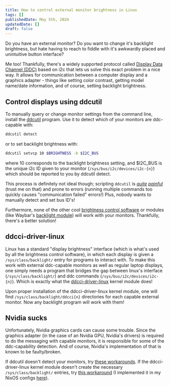 ```yaml
---
title: How to control external monitor brightness in Linux
tags: []
publishedDate: May 5th, 2024
updatedDate: []
draft: false
---
```


Do you have an external monitor? Do you want to change it's backlight
brightness, but hate having to reach to fiddle with it's awkwardly placed and
unintuitive button interface?

Me too! Thankfully, there's a widely supported protocol called
[Display Data Channel (DDC)](https://en.wikipedia.org/wiki/Display_Data_Channel)
based on i2c that lets us solve this exact problem in a nice way. It allows for
communication between a computer display and a graphics adapter - things like
setting color contrast, getting model name/date information, and of course,
setting backlight brightness.

## Control displays using ddcutil

To manually query or change monitor settings from the command line, install the
[ddcutil](https://www.ddcutil.com/) program. Use it to detect which of your
monitors are ddc-capable with:

```bash
ddcutil detect
```

or to set backlight brightness with:

```bash
ddcutil setvcp 10 $BRIGHTNESS -b $I2C_BUS
```

where 10 corresponds to the backlight brightness setting, and $I2C_BUS is the
unique i2c ID given to your monitor (`/sys/bus/i2c/devices/i2c-{n}`) which
should be reported to you by ddcutil detect.

This process is definitely not ideal though; scripting `ddcutil` is
[_quite_](https://github.com/BvngeeCord/.dotfiles/blob/main/bin/bin/ddc_backlight/backlight_setter.sh#L14-L15)
[_painful_](https://github.com/BvngeeCord/.dotfiles/blob/a04d6194c98472f2eb98f52b7890fa212e287d5c/bin/bin/ddc_backlight/bump_cache.sh#L10)
(trust me on that) and prone to errors (running multiple commands too quickly
causes "communication failed" errors!) Plus, nobody wants to manually detect and
set bus ID's!

Furthermore, none of the other cool
[brightness control software](https://wiki.archlinux.org/title/Backlight#Backlight_utilities)
or modules (like Waybar's
[backlight module](https://github.com/Alexays/Waybar/wiki/Module:-Backlight))
will work with your monitors. Thankfully, there's a better solution!

## ddcci-driver-linux

Linux has a standard "display brightness" interface (which is what's used by all
the brightness control software), in which each display is given a
`/sys/class/backlight/` entry for programs to interact with. To make this work
with external ddc-capable monitors as well as regular laptop displays, one
simply needs a program that bridges the gap between linux's interface
(`/sys/class/backlight/`) and ddc commands (`/sys/bus/i2c/devices/i2c-{n}`).
Which is exactly what the
[ddcci-driver-linux](https://gitlab.com/ddcci-driver-linux/ddcci-driver-linux)
kernel module does!

Upon proper installation of the ddcci-driver-linux kernel module, one will find
`/sys/class/backlight/ddcci{n}` directories for each capable external monitor.
Now any backlight program will work with them!

## Nvidia sucks

Unfortunately, Nvidia graphics cards can cause some trouble. Since the graphics
adapter (in the case of an Nvidia GPU, Nvidia's drivers) is required to do the
messaging with capable monitors, it is responsible for some of the
ddc-capability detection. And of course, Nvidia's implementation of that is
known to be faulty/broken.

If ddcutil doesn't detect your monitors, try
[these workarounds](https://www.ddcutil.com/nvidia/). If the ddcci-driver-linux
kernel module doesn't create the necessary `/sys/class/backlight/` entries, try
[this workaround](https://gitlab.com/ddcci-driver-linux/ddcci-driver-linux/-/issues/7#note_151296583)
(I implemented it in my NixOS configs
[here](https://github.com/BvngeeCord/nixconf/blob/10394255db698e517e05aeec70a69e41b35997b8/nixos/hardware/backlight.nix#L29)).
